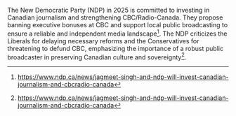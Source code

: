 The New Democratic Party (NDP) in 2025 is committed to investing in Canadian journalism and strengthening CBC/Radio-Canada. They propose banning executive bonuses at CBC and support local public broadcasting to ensure a reliable and independent media landscape[^1]. The NDP criticizes the Liberals for delaying necessary reforms and the Conservatives for threatening to defund CBC, emphasizing the importance of a robust public broadcaster in preserving Canadian culture and sovereignty[^2].

[^1]: https://www.ndp.ca/news/jagmeet-singh-and-ndp-will-invest-canadian-journalism-and-cbcradio-canada
[^2]: https://www.ndp.ca/news/jagmeet-singh-and-ndp-will-invest-canadian-journalism-and-cbcradio-canada
